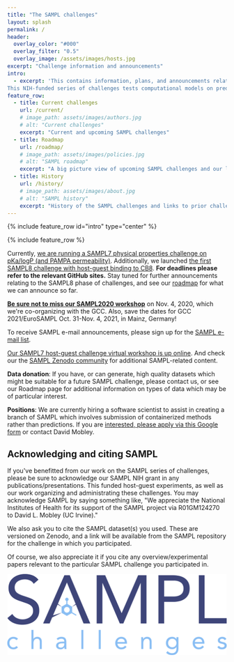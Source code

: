 ```yaml
---
title: "The SAMPL challenges"
layout: splash
permalink: /
header:
  overlay_color: "#000"
  overlay_filter: "0.5"
  overlay_image: /assets/images/hosts.jpg
excerpt: "Challenge information and announcements"
intro:
  - excerpt: 'This contains information, plans, and announcements relating to the Statistical Assessment of Modeling of Proteins and Ligands (SAMPL) series of blind predictive challenges.
This NIH-funded series of challenges tests computational models on predictions of properties related to obstacles faced in a drug discovery setting. Use our sub-pages and links to access more information.'
feature_row:
  - title: Current challenges
    url: /current/
    # image_path: assets/images/authors.jpg
    # alt: "Current challenges"
    excerpt: "Current and upcoming SAMPL challenges"
  - title: Roadmap
    url: /roadmap/
    # image_path: assets/images/policies.jpg
    # alt: "SAMPL roadmap"
    excerpt: "A big picture view of upcoming SAMPL challenges and our long-term roadmap"
  - title: History
    url: /history/
    # image_path: assets/images/about.jpg
    # alt: "SAMPL history"
    excerpt: "History of the SAMPL challenges and links to prior challenges and data"
---
```


{% include feature_row id="intro" type="center" %}

{% include feature_row %}

Currently, [we are running a SAMPL7 physical properties challenge on pKa/logP (and PAMPA permeability)](https://github.com/samplchallenges/SAMPL7/tree/master/physical_property). Additionally, we launched [the first SAMPL8 challenge with host-guest binding to CB8](https://github.com/samplchallenges/sampl8). **For deadlines please refer to the relevant GitHub sites.** Stay tuned for further announcements relating to the SAMPL8 phase of challenges, and see our [roadmap](https://samplchallenges.github.io/roadmap/plans/) for what we can announce so far.

[**Be sure not to miss our SAMPL2020 workshop**](https://www.gdch.de/gcc2020) on Nov. 4, 2020, which we're co-organizing with the GCC. Also, save the dates for GCC 2021/EuroSAMPL Oct. 31-Nov. 4, 2021, in Mainz, Germany!

To receive SAMPL e-mail announcements, please sign up for the [SAMPL e-mail list](http://eepurl.com/dPj11j).

[Our SAMPL7 host-guest challenge virtual workshop is up online](https://zenodo.org/record/3674155). And check our the [SAMPL Zenodo community](https://zenodo.org/communities/sampl?page=1&size=20) for additional SAMPL-related content.

**Data donation**: If you have, or can generate, high quality datasets which might be suitable for a future SAMPL challenge, please contact us, or see our Roadmap page for additional information on types of data which may be of particular interest.

**Positions**: We are currently hiring a software scientist to assist in creating a branch of SAMPL which involves submission of containerized methods rather than predictions. If you are [interested, please apply via this Google form](https://docs.google.com/forms/d/e/1FAIpQLSdr2rT_AjU0oFVZj-rr6cpxk3Z6jx6_kocpca7INiChV0AIoQ/viewform?usp=sf_link) or contact David Mobley.

## Acknowledging and citing SAMPL

If you've benefitted from our work on the SAMPL series of challenges, please be sure to acknowledge our SAMPL NIH grant in any publications/presentations. This funded host-guest experiments, as well as our work organizing and administrating these challenges. You may acknowledge SAMPL by saying something like, "We appreciate the National Institutes of Health for its support of the SAMPL project via R01GM124270 to David L. Mobley (UC Irvine)."

We also ask you to cite the SAMPL dataset(s) you used. These are versioned on Zenodo, and a link will be available from the SAMPL repository for the challenge in which you participated.

Of course, we also appreciate it if you cite any overview/experimental papers relevant to the particular SAMPL challenge you participated in.

![](assets/images/logo.png)
